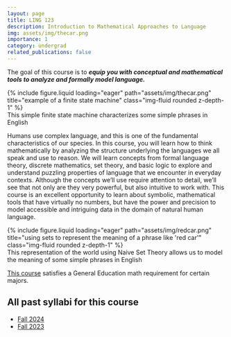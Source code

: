 ```yaml
---
layout: page
title: LING 123
description: Introduction to Mathematical Approaches to Language
img: assets/img/thecar.png
importance: 1
category: undergrad
related_publications: false
---
```


The goal of this course is to ***equip you with conceptual and mathematical tools to analyze and formally model language.***

<div class="row">
    <div class="col-sm mt-3 mt-md-0">
        {% include figure.liquid loading="eager" path="assets/img/thecar.png" title="example of a finite state machine" class="img-fluid rounded z-depth-1" %}
    </div>
</div>
<div class="caption">
    This simple finite state machine characterizes some simple phrases in English
</div>

Humans use complex language, and this is one of the fundamental characteristics of our species. In this course, you will learn how to think mathematically by analyzing the structure underlying the languages we all speak and use to reason. We will learn concepts from formal language theory, discrete mathematics, set theory, and basic logic to explore and understand puzzling properties of language that we encounter in everyday contexts. Although the concepts we’ll use require attention to detail, we’ll see that not only are they very powerful, but also intuitive to work with. This course is an excellent opportunity to learn about symbolic, mathematical tools that have virtually no numbers, but have the power and precision to model accessible and intriguing data in the domain of natural human language.

<div class="row">
    <div class="col-sm mt-3 mt-md-0">
        {% include figure.liquid loading="eager" path="assets/img/redcar.png" title="using sets to represent the meaning of a phrase like 'red car'" class="img-fluid rounded z-depth-1" %}
    </div>
</div>
<div class="caption">
    This representation of the world using Naive Set Theory allows us to model the meaning of some simple phrases in English
</div>

[This course](https://kb.math.arizona.edu/placement/index.php?pg=kb.page&id=137) satisfies a General Education math requirement for certain majors.

<object data="../assets/LING123-2024Fall-Jackson.pdf" width="500" height="375" type='application/pdf'></object>

## All past syllabi for this course

* [Fall 2024](../assets/LING123-2024Fall-Jackson.pdf)
* [Fall 2023](../assets/LING123-2023Fall-Jackson.pdf)
